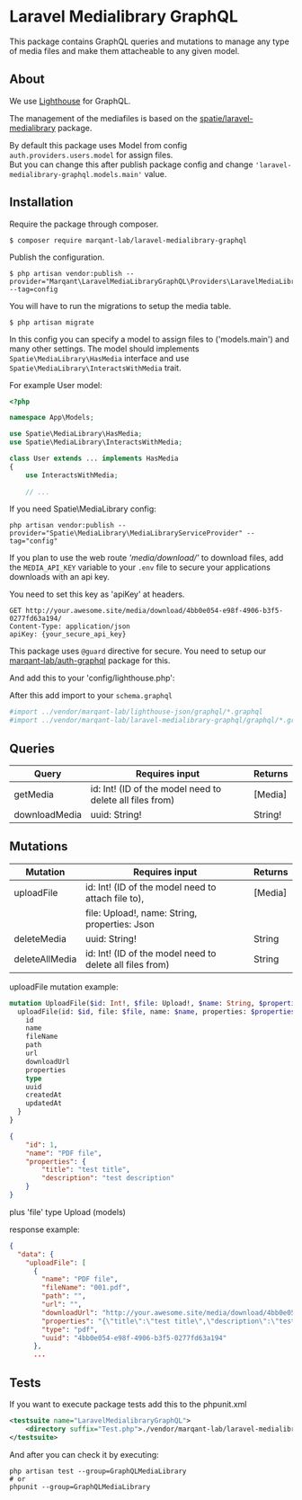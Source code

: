 # Laravel Medialibrary GraphQL

This package contains GraphQL queries and mutations to manage any type of media files and make them attacheable to any given model.

## About 

We use [Lighthouse](https://lighthouse-php.com/master/getting-started/installation.html) for GraphQL.

The management of the mediafiles is based on the [spatie/laravel-medialibrary](https://docs.spatie.be/laravel-medialibrary/v8/introduction/) package.

By default this package uses Model from config `auth.providers.users.model` for assign files.  
But you can change this after publish package config and change `'laravel-medialibrary-graphql.models.main'` value.  

## Installation

Require the package through composer.

```shell script
$ composer require marqant-lab/laravel-medialibrary-graphql
```

Publish the configuration.

```shell script
$ php artisan vendor:publish --provider="Marqant\LaravelMediaLibraryGraphQL\Providers\LaravelMediaLibraryGraphQLServiceProvider" --tag=config
```

You will have to run the migrations to setup the media table.

```schell script
$ php artisan migrate
```

In this config you can specify a model to assign files to ('models.main') and many other settings. The model should implements `Spatie\MediaLibrary\HasMedia` interface and use `Spatie\MediaLibrary\InteractsWithMedia` trait.

For example User model:

```php
<?php

namespace App\Models;

use Spatie\MediaLibrary\HasMedia;
use Spatie\MediaLibrary\InteractsWithMedia;

class User extends ... implements HasMedia
{
    use InteractsWithMedia;
    
    // ...
```

If you need Spatie\MediaLibrary config:

```shell script
php artisan vendor:publish --provider="Spatie\MediaLibrary\MediaLibraryServiceProvider" --tag="config"
```

If you plan to use the web route _'media/download/'_ to download files, add the `MEDIA_API_KEY` variable to your `.env` file to secure your applications downloads with an api key.  

You need to set this key as 'apiKey' at headers.

```
GET http://your.awesome.site/media/download/4bb0e054-e98f-4906-b3f5-0277fd63a194/  
Content-Type: application/json  
apiKey: {your_secure_api_key}  
```

This package uses  `@guard`  directive for secure. You need to setup our [marqant-lab/auth-graphql](https://github.com/marqant-lab/auth-graphql) package for this.

And add this to your 'config/lighthouse.php':

After this add import to your `schema.graphql`

```graphql
#import ../vendor/marqant-lab/lighthouse-json/graphql/*.graphql
#import ../vendor/marqant-lab/laravel-medialibrary-graphql/graphql/*.graphql
```

## Queries

| Query         | Requires input                                           | Returns |
| ------------- | -------------------------------------------------------- | ------- |
| getMedia      | id: Int! (ID of the model need to delete all files from) | [Media] |
| downloadMedia | uuid: String!                                            | String! |


## Mutations

| Mutation       | Requires input                                           | Returns |
| -------------- | -------------------------------------------------------- | ------- |
| uploadFile     | id: Int! (ID of the model need to attach file to),       | [Media] |
|                | file: Upload!, name: String, properties: Json            |         |
| deleteMedia    | uuid: String!                                            | String  |
| deleteAllMedia | id: Int! (ID of the model need to delete all files from) | String  |


uploadFile mutation example:

```GraphQL
mutation UploadFile($id: Int!, $file: Upload!, $name: String, $properties: Json) {
  uploadFile(id: $id, file: $file, name: $name, properties: $properties) {
    id
    name
    fileName
    path
    url
    downloadUrl
    properties
    type
    uuid
    createdAt
    updatedAt
  }
}
```
```json
{
    "id": 1,
    "name": "PDF file",
    "properties": {
        "title": "test title",
        "description": "test description"
    }
}
```
 plus 'file' type Upload (models)  

response example:
```json
{
  "data": {
    "uploadFile": [
      {
        "name": "PDF file",
        "fileName": "001.pdf",
        "path": "",
        "url": "",
        "downloadUrl": "http://your.awesome.site/media/download/4bb0e054-e98f-4906-b3f5-0277fd63a194/",
        "properties": "{\"title\":\"test title\",\"description\":\"test description\"}",
        "type": "pdf",
        "uuid": "4bb0e054-e98f-4906-b3f5-0277fd63a194"
      },
      ...
```

## Tests

If you want to execute package tests add this to the phpunit.xml

```xml
<testsuite name="LaravelMedialibraryGraphQL">
    <directory suffix="Test.php">./vendor/marqant-lab/laravel-medialibrary-graphql/tests</directory>
</testsuite>
```

And after you can check it by executing:

```shell script
php artisan test --group=GraphQLMediaLibrary
# or
phpunit --group=GraphQLMediaLibrary
```
